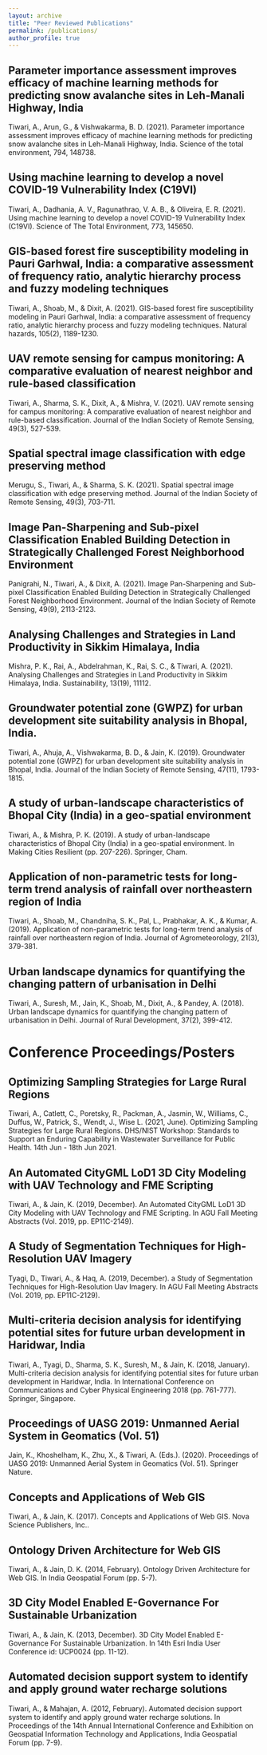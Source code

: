 ```yaml
---
layout: archive
title: "Peer Reviewed Publications"
permalink: /publications/
author_profile: true
---
```


## Parameter importance assessment improves efficacy of machine learning methods for predicting snow avalanche sites in Leh-Manali Highway, India
Tiwari, A., Arun, G., & Vishwakarma, B. D. (2021). Parameter importance assessment improves efficacy of machine learning methods for predicting snow avalanche sites in Leh-Manali Highway, India. Science of the total environment, 794, 148738.

## Using machine learning to develop a novel COVID-19 Vulnerability Index (C19VI)
Tiwari, A., Dadhania, A. V., Ragunathrao, V. A. B., & Oliveira, E. R. (2021). Using machine learning to develop a novel COVID-19 Vulnerability Index (C19VI). Science of The Total Environment, 773, 145650.

## GIS-based forest fire susceptibility modeling in Pauri Garhwal, India: a comparative assessment of frequency ratio, analytic hierarchy process and fuzzy modeling techniques
Tiwari, A., Shoab, M., & Dixit, A. (2021). GIS-based forest fire susceptibility modeling in Pauri Garhwal, India: a comparative assessment of frequency ratio, analytic hierarchy process and fuzzy modeling techniques. Natural hazards, 105(2), 1189-1230.

## UAV remote sensing for campus monitoring: A comparative evaluation of nearest neighbor and rule-based classification
Tiwari, A., Sharma, S. K., Dixit, A., & Mishra, V. (2021). UAV remote sensing for campus monitoring: A comparative evaluation of nearest neighbor and rule-based classification. Journal of the Indian Society of Remote Sensing, 49(3), 527-539.

## Spatial spectral image classification with edge preserving method
Merugu, S., Tiwari, A., & Sharma, S. K. (2021). Spatial spectral image classification with edge preserving method. Journal of the Indian Society of Remote Sensing, 49(3), 703-711.

## Image Pan-Sharpening and Sub-pixel Classification Enabled Building Detection in Strategically Challenged Forest Neighborhood Environment
Panigrahi, N., Tiwari, A., & Dixit, A. (2021). Image Pan-Sharpening and Sub-pixel Classification Enabled Building Detection in Strategically Challenged Forest Neighborhood Environment. Journal of the Indian Society of Remote Sensing, 49(9), 2113-2123.

## Analysing Challenges and Strategies in Land Productivity in Sikkim Himalaya, India
Mishra, P. K., Rai, A., Abdelrahman, K., Rai, S. C., & Tiwari, A. (2021). Analysing Challenges and Strategies in Land Productivity in Sikkim Himalaya, India. Sustainability, 13(19), 11112.

## Groundwater potential zone (GWPZ) for urban development site suitability analysis in Bhopal, India.
Tiwari, A., Ahuja, A., Vishwakarma, B. D., & Jain, K. (2019). Groundwater potential zone (GWPZ) for urban development site suitability analysis in Bhopal, India. Journal of the Indian Society of Remote Sensing, 47(11), 1793-1815.

## A study of urban-landscape characteristics of Bhopal City (India) in a geo-spatial environment
Tiwari, A., & Mishra, P. K. (2019). A study of urban-landscape characteristics of Bhopal City (India) in a geo-spatial environment. In Making Cities Resilient (pp. 207-226). Springer, Cham.

## Application of non-parametric tests for long-term trend analysis of rainfall over northeastern region of India
Tiwari, A., Shoab, M., Chandniha, S. K., Pal, L., Prabhakar, A. K., & Kumar, A. (2019). Application of non-parametric tests for long-term trend analysis of rainfall over northeastern region of India. Journal of Agrometeorology, 21(3), 379-381.

## Urban landscape dynamics for quantifying the changing pattern of urbanisation in Delhi
Tiwari, A., Suresh, M., Jain, K., Shoab, M., Dixit, A., & Pandey, A. (2018). Urban landscape dynamics for quantifying the changing pattern of urbanisation in Delhi. Journal of Rural Development, 37(2), 399-412.



# Conference Proceedings/Posters

## Optimizing Sampling Strategies for Large Rural Regions
Tiwari, A., Catlett, C., Poretsky, R., Packman, A., Jasmin, W., Williams, C., Duffus, W., Patrick, S., Wendt, J., Wise L. (2021, June). Optimizing Sampling Strategies for Large Rural Regions. DHS/NIST Workshop: Standards to Support an Enduring Capability in Wastewater Surveillance for Public Health. 14th Jun - 18th Jun 2021.

## An Automated CityGML LoD1 3D City Modeling with UAV Technology and FME Scripting
Tiwari, A., & Jain, K. (2019, December). An Automated CityGML LoD1 3D City Modeling with UAV Technology and FME Scripting. In AGU Fall Meeting Abstracts (Vol. 2019, pp. EP11C-2149).

## A Study of Segmentation Techniques for High-Resolution UAV Imagery
Tyagi, D., Tiwari, A., & Haq, A. (2019, December). a Study of Segmentation Techniques for High-Resolution Uav Imagery. In AGU Fall Meeting Abstracts (Vol. 2019, pp. EP11C-2129).

## Multi-criteria decision analysis for identifying potential sites for future urban development in Haridwar, India
Tiwari, A., Tyagi, D., Sharma, S. K., Suresh, M., & Jain, K. (2018, January). Multi-criteria decision analysis for identifying potential sites for future urban development in Haridwar, India. In International Conference on Communications and Cyber Physical Engineering 2018 (pp. 761-777). Springer, Singapore.

## Proceedings of UASG 2019: Unmanned Aerial System in Geomatics (Vol. 51)
Jain, K., Khoshelham, K., Zhu, X., & Tiwari, A. (Eds.). (2020). Proceedings of UASG 2019: Unmanned Aerial System in Geomatics (Vol. 51). Springer Nature.

## Concepts and Applications of Web GIS
Tiwari, A., & Jain, K. (2017). Concepts and Applications of Web GIS. Nova Science Publishers, Inc..

## Ontology Driven Architecture for Web GIS
Tiwari, A., & Jain, D. K. (2014, February). Ontology Driven Architecture for Web GIS. In India Geospatial Forum (pp. 5-7).

## 3D City Model Enabled E-Governance For Sustainable Urbanization
Tiwari, A., & Jain, K. (2013, December). 3D City Model Enabled E-Governance For Sustainable Urbanization. In 14th Esri India User Conference id: UCP0024 (pp. 11-12).

## Automated decision support system to identify and apply ground water recharge solutions
Tiwari, A., & Mahajan, A. (2012, February). Automated decision support system to identify and apply ground water recharge solutions. In Proceedings of the 14th Annual International Conference and Exhibition on Geospatial Information Technology and Applications, India Geospatial Forum (pp. 7-9).
